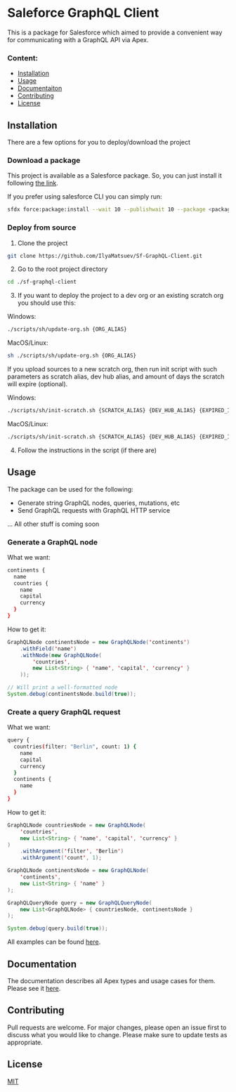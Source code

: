 # Saleforce GraphQL Client

This is a package for Salesforce which aimed to provide a convenient way for communicating with a GraphQL API via Apex.

### Content:

- [Installation](#installation)
- [Usage](#usage)
- [Documentaiton](#documentation)
- [Contributing](#contributing)
- [License](#license)

## Installation

There are a few options for you to deploy/download the project

### Download a package

This project is available as a Salesforce package. So, you can just install it following [the link](/packaging/installPackage.apexp?p0=<package_id>).

If you prefer using salesforce CLI you can simply run:

```bash
sfdx force:package:install --wait 10 --publishwait 10 --package <package_id> --noprompt -u {ORG_ALIAS}
```

### Deploy from source

1. Clone the project

```bash
git clone https://github.com/IlyaMatsuev/Sf-GraphQL-Client.git
```

2. Go to the root project directory

```bash
cd ./sf-graphql-client
```

3. If you want to deploy the project to a dev org or an existing scratch org you should use this:

Windows:

```bash
./scripts/sh/update-org.sh {ORG_ALIAS}
```

MacOS/Linux:

```bash
sh ./scripts/sh/update-org.sh {ORG_ALIAS}
```

If you upload sources to a new scratch org, then run init script with such parameters as scratch alias, dev hub alias, and amount of days the scratch will expire (optional).

Windows:

```bash
./scripts/sh/init-scratch.sh {SCRATCH_ALIAS} {DEV_HUB_ALIAS} {EXPIRED_IN_DAYS}
```

MacOS/Linux:

```bash
./scripts/sh/init-scratch.sh {SCRATCH_ALIAS} {DEV_HUB_ALIAS} {EXPIRED_IN_DAYS}
```

4. Follow the instructions in the script (if there are)

## Usage

The package can be used for the following:

- Generate string GraphQL nodes, queries, mutations, etc
- Send GraphQL requests with GraphQL HTTP service

... All other stuff is coming soon

### Generate a GraphQL node

What we want:

```bash
continents {
  name
  countries {
    name
    capital
    currency
  }
}
```

How to get it:

```java
GraphQLNode continentsNode = new GraphQLNode('continents')
    .withField('name')
    .withNode(new GraphQLNode(
        'countries',
        new List<String> { 'name', 'capital', 'currency' }
    ));

// Will print a well-formatted node
System.debug(continentsNode.build(true));
```

### Create a query GraphQL request

What we want:

```bash
query {
  countries(filter: "Berlin", count: 1) {
    name
    capital
    currency
  }
  continents {
    name
  }
}
```

How to get it:

```java
GraphQLNode countriesNode = new GraphQLNode(
    'countries',
    new List<String> { 'name', 'capital', 'currency' }
)
    .withArgument('filter', 'Berlin')
    .withArgument('count', 1);

GraphQLNode continentsNode = new GraphQLNode(
    'continents',
    new List<String> { 'name' }
);

GraphQLQueryNode query = new GraphQLQueryNode(
    new List<GraphQLNode> { countriesNode, continentsNode }
);

System.debug(query.build(true));
```

All examples can be found [here](https://github.com/IlyaMatsuev/Sf-GraphQL-Client/blob/main/docs/examples).

## Documentation

The documentation describes all Apex types and usage cases for them. Please see it [here](https://github.com/IlyaMatsuev/Sf-GraphQL-Client/blob/main/docs).

## Contributing

Pull requests are welcome. For major changes, please open an issue first to discuss what you would like to change.
Please make sure to update tests as appropriate.

## License

[MIT](https://github.com/IlyaMatsuev/Sf-GraphQL-Client/blob/main/LICENSE)
